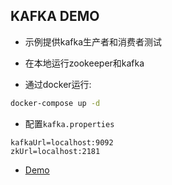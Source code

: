 ## KAFKA DEMO

- 示例提供kafka生产者和消费者测试

- 在本地运行zookeeper和kafka
- 通过docker运行:
```bash
docker-compose up -d
```

- 配置```kafka.properties```

```properties
kafkaUrl=localhost:9092
zkUrl=localhost:2181
```

- [Demo](./src/java/io/terminus/demo/kafka/Demo)